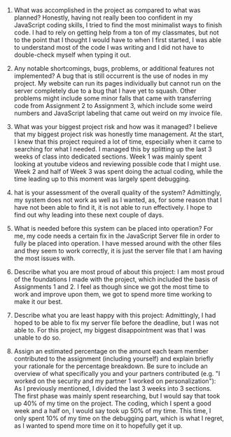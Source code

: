 1. What was accomplished in the project as compared to what was planned?
Honestly, having not really been too confident in my JavaScript coding skills, I tried to find the most minimalist ways to finish code. I had to rely on getting help from a ton of my classmates, but not to the point that I thought I would have to when I first started, I was able to understand most of the code I was writing and I did not have to double-check myself when typing it out.
 
2.  Any notable shortcomings, bugs, problems, or additional features not implemented?
 	A bug that is still occurrent is the use of nodes in my project. My website can run its pages individually but cannot run on the server completely due to a bug that I have yet to squash. Other problems might include some minor falls that came with transferring code from Assignment 2 to Assignment 3, which include some weird numbers and JavaScript labeling that came out weird on my invoice file.
  
3. What was your biggest project risk and how was it managed?
 I believe that my biggest project risk was honestly time management. At the start, I knew that this project required a lot of time, especially when it came to searching for what I needed. I managed this by splitting up the last 3 weeks of class into dedicated sections. Week 1 was mainly spent looking at youtube videos and reviewing possible code that I might use. Week 2 and half of Week 3 was spent doing the actual coding, while the time leading up to this moment was largely spent debugging.

4. hat is your assessment of the overall quality of the system?
 Admittingly, my system does not work as well as I wanted, as, for some reason that I have not been able to find it, it is not able to run effectively. I hope to find out why leading into these next couple of days.
 
5. What is needed before this system can be placed into operation?
 For me, my code needs a certain fix in the JavaScript Server file in order to fully be placed into operation. I have messed around with the other files and they seem to work correctly, it is just the server file that I am having the most issues with.

6. Describe what you are most proud of about this project:
I am most proud of the foundations I made with the project, which included the basis of Assignments 1 and 2. I feel as though since we got the most time to work and improve upon them, we got to spend more time working to make it our best.
 
7. Describe what you are least happy with this project:
 Admittingly, I had hoped to be able to fix my server file before the deadline, but I was not able to. For this project, my biggest disappointment was that I was unable to do so.
 
8. Assign an estimated percentage on the amount each team member contributed to the assignment (including yourself) and explain briefly your rationale for the percentage breakdown. Be sure to include an overview of what specifically you and your partners contributed (e.g. "I worked on the security and my partner 1 worked on personalization"):
As I previously mentioned, I divided the last 3 weeks into 3 sections. The first phase was mainly spent researching, but I would say that took up 40% of my time on the project. The coding, which I spent a good week and a half on, I would say took up 50% of my time. This time, I only spent 10% of my time on the debugging part, which is what I regret, as I wanted to spend more time on it to hopefully get it up.
